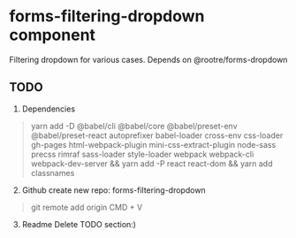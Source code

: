 # forms-filtering-dropdown component

Filtering dropdown for various cases. Depends on @rootre/forms-dropdown

## TODO
1. Dependencies
> yarn add -D @babel/cli @babel/core @babel/preset-env @babel/preset-react autoprefixer babel-loader cross-env css-loader gh-pages html-webpack-plugin mini-css-extract-plugin node-sass precss rimraf sass-loader style-loader webpack webpack-cli webpack-dev-server
> && yarn add -P react react-dom
> && yarn add classnames

2. Github
create new repo: forms-filtering-dropdown
> git remote add origin CMD + V

3. Readme
Delete TODO section:)